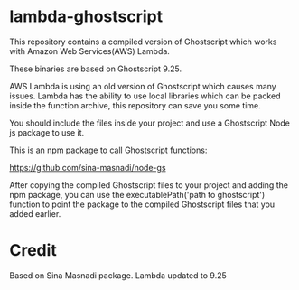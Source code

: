 # lambda-ghostscript

This repository contains a compiled version of Ghostscript which works with Amazon Web Services(AWS) Lambda.

These binaries are based on Ghostscript 9.25.

AWS Lambda is using an old version of Ghostscript which causes many issues. Lambda has the ability to use local libraries which can be packed inside the function archive, this repository can save you some time.

You should include the files inside your project and use a Ghostscript Node js package to use it.

This is an npm package to call Ghostscript functions:

https://github.com/sina-masnadi/node-gs

After copying the compiled Ghostscript files to your project and adding the npm package, you can use the executablePath('path to ghostscript') function to point the package to the compiled Ghostscript files that you added earlier.

# Credit

Based on Sina Masnadi package. Lambda updated to 9.25
